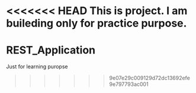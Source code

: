 <<<<<<< HEAD
This is project. I am buileding only for practice purpose.
=======
# REST_Application
Just for learning puropse
>>>>>>> 9e07e29c009129d72dc13692efe9e797793ac001
